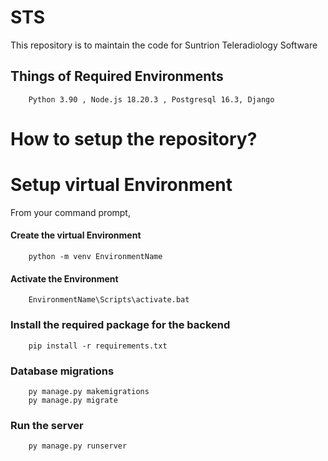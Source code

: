 # STS
This repository is to maintain the code for Suntrion Teleradiology Software

## Things of Required Environments
        Python 3.90 , Node.js 18.20.3 , Postgresql 16.3, Django 


# How to setup the repository?
# Setup virtual Environment
From your command prompt,

#### Create the virtual Environment
        python -m venv EnvironmentName
#### Activate the Environment
        EnvironmentName\Scripts\activate.bat

### Install the required package for the backend
        pip install -r requirements.txt
### Database migrations
        py manage.py makemigrations
        py manage.py migrate
  
### Run the server
        py manage.py runserver




